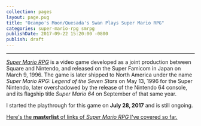 ```yaml
---
collection: pages
layout: page.pug
title: "Ocampo's Moon/Quesada's Swan Plays Super Mario RPG"
categories: super-mario-rpg smrpg
publishDate: 2017-09-22 15:20:00 -0800
publish: draft
---
```


---
[*Super Mario RPG*][smrpg] is a video game developed as a joint production between Square and Nintendo, and released on the Super Famicom in Japan on March 9, 1996. The game is later shipped to North America under the name *Super Mario RPG: Legend of the Seven Stars* on May 13, 1996 for the Super Nintendo, later overshadowed by the release of the Nintendo 64 console, and its flagship title *Super Mario 64* on September of that same year.

I started the playthrough for this game on **July 28, 2017** and is still ongoing.

<span class="nav-masterlist">[Here's the **masterlist** of links of *Super Mario RPG* I've covered so far.][masterlist]</span>

[smrpg]:  http://en.wikipedia.org/wiki/Super_Mario_RPG

[masterlist]: ./masterlist/
